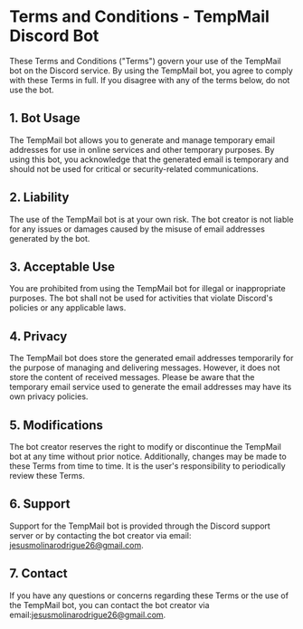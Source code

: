# Terms and Conditions - TempMail Discord Bot

These Terms and Conditions ("Terms") govern your use of the TempMail bot on the Discord service. By using the TempMail bot, you agree to comply with these Terms in full. If you disagree with any of the terms below, do not use the bot.

## 1. Bot Usage

The TempMail bot allows you to generate and manage temporary email addresses for use in online services and other temporary purposes. By using this bot, you acknowledge that the generated email is temporary and should not be used for critical or security-related communications.

## 2. Liability

The use of the TempMail bot is at your own risk. The bot creator is not liable for any issues or damages caused by the misuse of email addresses generated by the bot.

## 3. Acceptable Use

You are prohibited from using the TempMail bot for illegal or inappropriate purposes. The bot shall not be used for activities that violate Discord's policies or any applicable laws.

## 4. Privacy

The TempMail bot does store the generated email addresses temporarily for the purpose of managing and delivering messages. However, it does not store the content of received messages. Please be aware that the temporary email service used to generate the email addresses may have its own privacy policies.

## 5. Modifications

The bot creator reserves the right to modify or discontinue the TempMail bot at any time without prior notice. Additionally, changes may be made to these Terms from time to time. It is the user's responsibility to periodically review these Terms.

## 6. Support

Support for the TempMail bot is provided through the Discord support server or by contacting the bot creator via email: jesusmolinarodrigue26@gmail.com.

## 7. Contact

If you have any questions or concerns regarding these Terms or the use of the TempMail bot, you can contact the bot creator via email:jesusmolinarodrigue26@gmail.com.
